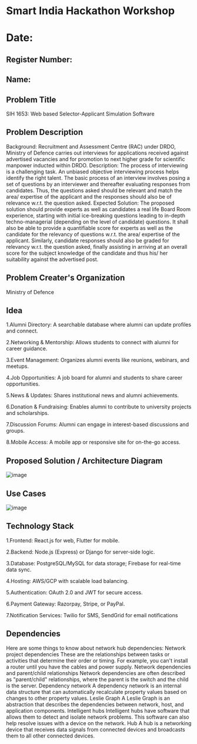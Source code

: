 # Smart India Hackathon Workshop
# Date:
## Register Number:
## Name:
## Problem Title
SIH 1653: Web based Selector-Applicant Simulation Software
## Problem Description
Background: Recruitment and Assessment Centre (RAC) under DRDO, Ministry of Defence carries out interviews for applications received against advertised vacancies and for promotion to next higher grade for scientific manpower inducted within DRDO. Description: The process of interviewing is a challenging task. An unbiased objective interviewing process helps identify the right talent. The basic process of an interview involves posing a set of questions by an interviewer and thereafter evaluating responses from candidates. Thus, the questions asked should be relevant and match the area/ expertise of the applicant and the responses should also be of relevance w.r.t. the question asked. Expected Solution: The proposed solution should provide experts as well as candidates a real life Board Room experience, starting with initial ice-breaking questions leading to in-depth techno-managerial (depending on the level of candidate) questions. It shall also be able to provide a quantifiable score for experts as well as the candidate for the relevancy of questions w.r.t. the area/ expertise of the applicant. Similarly, candidate responses should also be graded for relevancy w.r.t. the question asked, finally assisting in arriving at an overall score for the subject knowledge of the candidate and thus his/ her suitability against the advertised post.

## Problem Creater's Organization
Ministry of Defence

## Idea
1.Alumni Directory: A searchable database where alumni can update profiles and connect.

2.Networking & Mentorship: Allows students to connect with alumni for career guidance.

3.Event Management: Organizes alumni events like reunions, webinars, and meetups.

4.Job Opportunities: A job board for alumni and students to share career opportunities.

5.News & Updates: Shares institutional news and alumni achievements.

6.Donation & Fundraising: Enables alumni to contribute to university projects and scholarships.

7.Discussion Forums: Alumni can engage in interest-based discussions and groups.

8.Mobile Access: A mobile app or responsive site for on-the-go access.

## Proposed Solution / Architecture Diagram
![image](https://github.com/user-attachments/assets/dac90b82-aea6-4222-9d51-0064aa9baba9)


## Use Cases
![image](https://github.com/user-attachments/assets/e98bf3a9-d5d7-4808-ad71-d36f23527c4d)


## Technology Stack
1.Frontend: React.js for web, Flutter for mobile.

2.Backend: Node.js (Express) or Django for server-side logic.

3.Database: PostgreSQL/MySQL for data storage; Firebase for real-time data sync.

4.Hosting: AWS/GCP with scalable load balancing.

5.Authentication: OAuth 2.0 and JWT for secure access.

6.Payment Gateway: Razorpay, Stripe, or PayPal.

7.Notification Services: Twilio for SMS, SendGrid for email notifications

## Dependencies

Here are some things to know about network hub dependencies: Network project dependencies These are the relationships between tasks or activities that determine their order or timing. For example, you can't install a router until you have the cables and power supply. Network dependencies and parent/child relationships Network dependencies are often described as "parent/child" relationships, where the parent is the switch and the child is the server. Dependency network A dependency network is an internal data structure that can automatically recalculate property values based on changes to other property values. Leslie Graph A Leslie Graph is an abstraction that describes the dependencies between network, host, and application components. Intelligent hubs Intelligent hubs have software that allows them to detect and isolate network problems. This software can also help resolve issues with a device on the network. Hub A hub is a networking device that receives data signals from connected devices and broadcasts them to all other connected devices.
